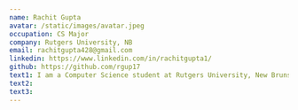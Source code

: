 ```yaml
---
name: Rachit Gupta
avatar: /static/images/avatar.jpeg
occupation: CS Major
company: Rutgers University, NB
email: rachitgupta428@gmail.com
linkedin: https://www.linkedin.com/in/rachitgupta1/
github: https://github.com/rgup17
text1: I am a Computer Science student at Rutgers University, New Brunswick graduating May 2026. I enjoy working on complex projects that solve real-world problems.
text2:
text3:
---
```

